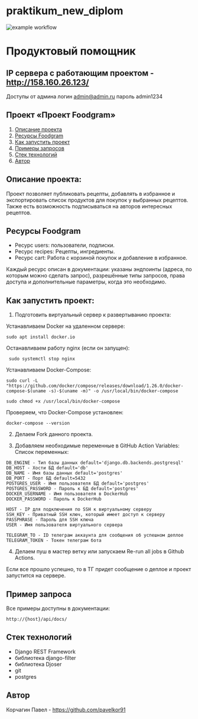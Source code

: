 # praktikum_new_diplom
![example workflow](https://github.com/pavelkor91/foodgram-project-react/actions/workflows/foodgram_workflow.yml/badge.svg)

# Продуктовый помощник

## IP сервера с работающим проектом - http://158.160.26.123/
Доступы от админа 
логин admin@admin.ru
пароль admin1234

## Проект «Проект Foodgram»
1. [Описание проекта](#описание-проекта)
2. [Ресурсы Foodgram](#ресурсы-foodgram)
3. [Как запустить проект](#как-запустить-проект)
4. [Примеры запросов](#пример-запроса)
5. [Стек технологий](#стек-технологий)
5. [Автор](#автор)

## Описание проекта:

Проект позволяет публиковать рецепты, добавлять в избранное и экспортировать список продуктов для покупок у выбранных рецептов. Также есть возможность подписываться на авторов интересных рецептов. 

## Ресурсы Foodgram

- Ресурс users: пользователи, подписки.
- Ресурс recipes: Рецепты, ингредиенты.
- Ресурс cart: Работа с корзиной покупок и добавление в избранное.

Каждый ресурс описан в документации: указаны эндпоинты (адреса, по которым можно сделать запрос), разрешённые типы запросов, права доступа и дополнительные параметры, когда это необходимо.

## Как запустить проект:

1. Подготовить виртуальный сервер к развертыванию проекта:

Устанавливаем Docker на удаленном сервере:

```
sudo apt install docker.io 
```

Останавливаем работу nginx (если он запущен):
```
 sudo systemctl stop nginx 
```

Устанавливаем Docker-Compose:
```
sudo curl -L "https://github.com/docker/compose/releases/download/1.26.0/docker-compose-$(uname -s)-$(uname -m)" -o /usr/local/bin/docker-compose
```
```
sudo chmod +x /usr/local/bin/docker-compose
```
Проверяем, что Docker-Compose установлен:
```
docker-compose --version
```

2. Делаем Fork данного проекта.

3. Добавляем необходимые переменные в GitHub Action Variables:
Список переменных:

```
DB_ENGINE - Тип базы данных default='django.db.backends.postgresql' 
DB_HOST - Хости БД default='db'
DB_NAME - Имя базы данных default='postgres'
DB_PORT - Порт БД default=5432
POSTGRES_USER - Имя пользователя БД default='postgres'
POSTGRES_PASSWORD - Пароль к БД default='postgres'
DOCKER_USERNAME - Имя пользователя в DockerHub
DOCKER_PASSWORD - Пароль к DockerHub

HOST - IP для подключения по SSH к виртуальному серверу
SSH_KEY - Приватный SSH ключ, который имеет доступ к серверу
PASSPHRASE - Пароль для SSH ключа
USER - Имя пользователя виртуального сервера

TELEGRAM_TO - ID телеграм аккаунта для сообщения об успешном деплое
TELEGRAM_TOKEN - Токен телеграм бота
```

4. Делаем пуш в мастер ветку или запускаем Re-run all jobs в Github Actions.

Если все прошло успешно, то в ТГ придет сообщение о деплое и проект запустится на сервере.

## Пример запроса

Все примеры доступны в документации:
```
http://{host}/api/docs/
```
## Стек технологий
- Django REST Framework
- библиотека django-filter
- библиотека Djoser
- git
- postgres

## Автор
Корчагин Павел - https://github.com/pavelkor91
